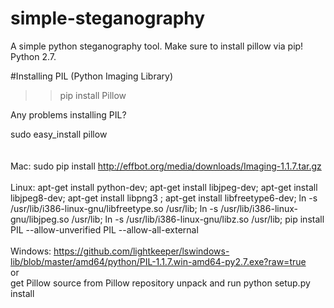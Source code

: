 # simple-steganography
A simple python steganography tool. Make sure to install pillow via pip! Python 2.7.

#Installing PIL (Python Imaging Library)
>> pip install Pillow

Any problems installing PIL?

sudo easy_install pillow
<br>
<br>
<br>
Mac:
sudo pip install http://effbot.org/media/downloads/Imaging-1.1.7.tar.gz
<br><br>
Linux:
apt-get install python-dev;
apt-get install libjpeg-dev;
apt-get install libjpeg8-dev;
apt-get install libpng3 ;
apt-get install libfreetype6-dev;
ln -s /usr/lib/i386-linux-gnu/libfreetype.so /usr/lib;
ln -s /usr/lib/i386-linux-gnu/libjpeg.so /usr/lib;
ln -s /usr/lib/i386-linux-gnu/libz.so /usr/lib;
pip install PIL  --allow-unverified PIL --allow-all-external
<br><br>
Windows:
https://github.com/lightkeeper/lswindows-lib/blob/master/amd64/python/PIL-1.1.7.win-amd64-py2.7.exe?raw=true<br>
or<br>
get Pillow source from Pillow repository unpack and run
python setup.py install
